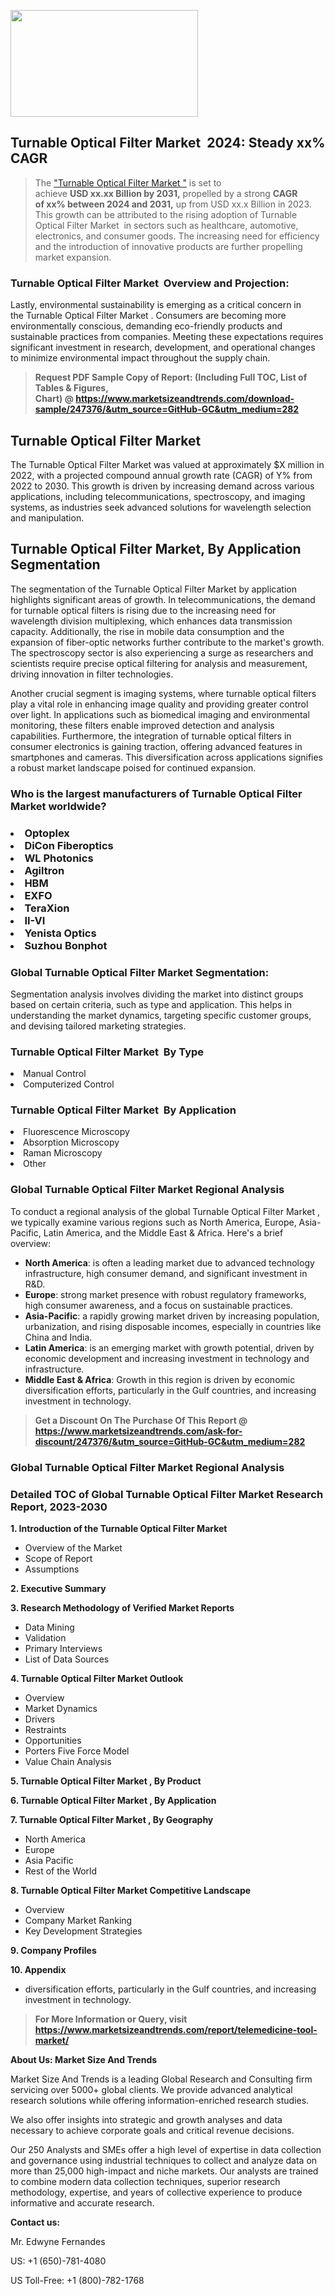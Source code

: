 <p><img class="alignnone size-medium wp-image-20088" src="https://ffe5etoiles.com/wp-content/uploads/2024/12/MST1-300x171.png" alt="" width="300" height="171" /></p><h2 id="ember46" class="ember-view reader-text-block__heading-2">Turnable Optical Filter Market &nbsp;2024: Steady&nbsp;xx% CAGR</h2><blockquote id="ember47" class="ember-view reader-text-block__blockquote">The&nbsp;<a class="app-aware-link " href="https://www.marketsizeandtrends.com/download-sample/247376/&utm_source=GitHub-GC&utm_medium=282" target="_blank" data-test-app-aware-link="">"Turnable Optical Filter Market "</a>&nbsp;is set to achieve&nbsp;<strong>USD&nbsp;xx.xx&nbsp;Billion by 2031,</strong>&nbsp;propelled by a strong&nbsp;<strong>CAGR of&nbsp;xx% between 2024 and 2031,</strong>&nbsp;up from USD xx.x Billion in 2023. This growth can be attributed to the rising adoption of&nbsp;Turnable Optical Filter Market &nbsp;in sectors such as healthcare, automotive, electronics, and consumer goods. The increasing need for efficiency and the introduction of innovative products are further propelling market expansion.</blockquote><h3 id="ember48" class="ember-view reader-text-block__heading-3">Turnable Optical Filter Market &nbsp;Overview and Projection:</h3><p id="ember49" class="ember-view reader-text-block__paragraph">Lastly, environmental sustainability is emerging as a critical concern in the&nbsp;Turnable Optical Filter Market . Consumers are becoming more environmentally conscious, demanding eco-friendly products and sustainable practices from companies. Meeting these expectations requires significant investment in research, development, and operational changes to minimize environmental impact throughout the supply chain.</p><blockquote id="ember50" class="ember-view reader-text-block__blockquote"><strong>Request PDF Sample Copy of Report: (Including Full TOC, List of Tables &amp; Figures, Chart)&nbsp;@&nbsp;<strong><a href="https://www.marketsizeandtrends.com/download-sample/247376/&utm_source=GitHub-GC&utm_medium=282" target="_blank">https://www.marketsizeandtrends.com/download-sample/247376/&utm_source=GitHub-GC&utm_medium=282</a></strong></strong></blockquote><h3 class=""> <h2>Turnable Optical Filter Market</h2><p>The Turnable Optical Filter Market was valued at approximately $X million in 2022, with a projected compound annual growth rate (CAGR) of Y% from 2022 to 2030. This growth is driven by increasing demand across various applications, including telecommunications, spectroscopy, and imaging systems, as industries seek advanced solutions for wavelength selection and manipulation.</p><h2>Turnable Optical Filter Market, By Application Segmentation</h2><p>The segmentation of the Turnable Optical Filter Market by application highlights significant areas of growth. In telecommunications, the demand for turnable optical filters is rising due to the increasing need for wavelength division multiplexing, which enhances data transmission capacity. Additionally, the rise in mobile data consumption and the expansion of fiber-optic networks further contribute to the market's growth. The spectroscopy sector is also experiencing a surge as researchers and scientists require precise optical filtering for analysis and measurement, driving innovation in filter technologies.</p><p>Another crucial segment is imaging systems, where turnable optical filters play a vital role in enhancing image quality and providing greater control over light. In applications such as biomedical imaging and environmental monitoring, these filters enable improved detection and analysis capabilities. Furthermore, the integration of turnable optical filters in consumer electronics is gaining traction, offering advanced features in smartphones and cameras. This diversification across applications signifies a robust market landscape poised for continued expansion.</p></h3><h3 id="" class="">Who is the largest manufacturers of&nbsp;Turnable Optical Filter Market worldwide?</h3><h3 class=""></Li><Li>Optoplex</Li><Li> DiCon Fiberoptics</Li><Li> WL Photonics</Li><Li> Agiltron</Li><Li> HBM</Li><Li> EXFO</Li><Li> TeraXion</Li><Li> II-VI</Li><Li> Yenista Optics</Li><Li> Suzhou Bonphot</h3><h3 id="ember53" class="ember-view reader-text-block__heading-3">Global&nbsp;Turnable Optical Filter Market Segmentation:</h3><p id="ember54" class="ember-view reader-text-block__paragraph">Segmentation analysis involves dividing the market into distinct groups based on certain criteria, such as type and application. This helps in understanding the market dynamics, targeting specific customer groups, and devising tailored marketing strategies.</p><h3 id="" class="">Turnable Optical Filter Market &nbsp;By Type</h3><p></Li><Li>Manual Control</Li><Li> Computerized Control</p><h3 id="" class="">Turnable Optical Filter Market &nbsp;By Application</h3><p class=""></Li><Li>Fluorescence Microscopy</Li><Li> Absorption Microscopy</Li><Li> Raman Microscopy</Li><Li> Other</p><h3 id="ember62" class="ember-view reader-text-block__heading-3">Global Turnable Optical Filter Market Regional Analysis</h3><p id="ember63" class="ember-view reader-text-block__paragraph">To conduct a regional analysis of the global Turnable Optical Filter Market , we typically examine various regions such as North America, Europe, Asia-Pacific, Latin America, and the Middle East &amp; Africa. Here's a brief overview:</p><ul><li><strong>North America</strong>: is often a leading market due to advanced technology infrastructure, high consumer demand, and significant investment in R&amp;D.</li><li><strong>Europe</strong>: strong market presence with robust regulatory frameworks, high consumer awareness, and a focus on sustainable practices.</li><li><strong>Asia-Pacific</strong>: a rapidly growing market driven by increasing population, urbanization, and rising disposable incomes, especially in countries like China and India.</li><li><strong>Latin America</strong>: is an emerging market with growth potential, driven by economic development and increasing investment in technology and infrastructure.</li><li><strong>Middle East &amp; Africa</strong>: Growth in this region is driven by economic diversification efforts, particularly in the Gulf countries, and increasing investment in technology.</li></ul><blockquote id="ember61" class="ember-view reader-text-block__blockquote"><strong>Get a Discount On The Purchase Of This Report @ <strong><a href="https://html-cleaner.com/" target="">https://www.marketsizeandtrends.com/ask-for-discount/247376/&utm_source=GitHub-GC&utm_medium=282</a></strong></strong></blockquote><h3 id="ember62" class="ember-view reader-text-block__heading-3">Global Turnable Optical Filter Market Regional Analysis</h3><h3 id="" class="">Detailed TOC of Global Turnable Optical Filter Market Research Report, 2023-2030</h3><p id="" class=""><strong>1. Introduction of the Turnable Optical Filter Market </strong></p><ul><li>Overview of the Market</li><li>Scope of Report</li><li>Assumptions</li></ul><p id="" class=""><strong>2. Executive Summary</strong></p><p id="" class=""><strong>3. Research Methodology of Verified Market Reports</strong></p><ul><li>Data Mining</li><li>Validation</li><li>Primary Interviews</li><li>List of Data Sources</li></ul><p id="" class=""><strong>4. Turnable Optical Filter Market Outlook</strong></p><ul><li>Overview</li><li>Market Dynamics</li><li>Drivers</li><li>Restraints</li><li>Opportunities</li><li>Porters Five Force Model</li><li>Value Chain Analysis</li></ul><p id="" class=""><strong>5. Turnable Optical Filter Market , By Product</strong></p><p id="" class=""><strong>6. Turnable Optical Filter Market , By Application</strong></p><p id="" class=""><strong>7. Turnable Optical Filter Market , By Geography</strong></p><ul><li>North America</li><li>Europe</li><li>Asia Pacific</li><li>Rest of the World</li></ul><p id="" class=""><strong>8. Turnable Optical Filter Market Competitive Landscape</strong></p><ul><li>Overview</li><li>Company Market Ranking</li><li>Key Development Strategies</li></ul><p id="" class=""><strong>9. Company Profiles</strong></p><p id="" class=""><strong>10. Appendix</strong></p><ul><li>diversification efforts, particularly in the Gulf countries, and increasing investment in technology.</li></ul><blockquote id="ember65" class="ember-view reader-text-block__blockquote"><strong>For More Information or Query, visit <strong><strong><a href="https://html-cleaner.com/" target="">https://www.marketsizeandtrends.com/report/telemedicine-tool-market/</a></strong></strong></strong></blockquote><p id="" class=""><strong>About Us: Market Size And Trends</strong></p><p id="" class="">Market Size And Trends is a leading Global Research and Consulting firm servicing over 5000+ global clients. We provide advanced analytical research solutions while offering information-enriched research studies.</p><p id="" class="">We also offer insights into strategic and growth analyses and data necessary to achieve corporate goals and critical revenue decisions.</p><p id="" class="">Our 250 Analysts and SMEs offer a high level of expertise in data collection and governance using industrial techniques to collect and analyze data on more than 25,000 high-impact and niche markets. Our analysts are trained to combine modern data collection techniques, superior research methodology, expertise, and years of collective experience to produce informative and accurate research.</p><p id="" class=""><strong>Contact us:</strong></p><p id="" class="">Mr. Edwyne Fernandes</p><p id="" class="">US: +1 (650)-781-4080</p><p id="" class="">US Toll-Free: +1 (800)-782-1768</p>
